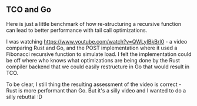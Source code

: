 ## TCO and Go

Here is just a little benchmark of how re-structuring a recursive function can
lead to better performance with tail call optimizations.

I was watching https://www.youtube.com/watch?v=QWLyIBkBrl0 - a video comparing
Rust and Go, and the POST implementation where it used a Fibonacci recursive
function to simulate load. I felt the implementation could be off where who
knows what optimizations are being done by the Rust compiler backend that we
could easily restructure in Go that would result in TCO.

To be clear, I still thing the resulting assessment of the video is correct -
Rust is more performant than Go. But it's a silly video and I wanted to do a
silly rebuttal :D
